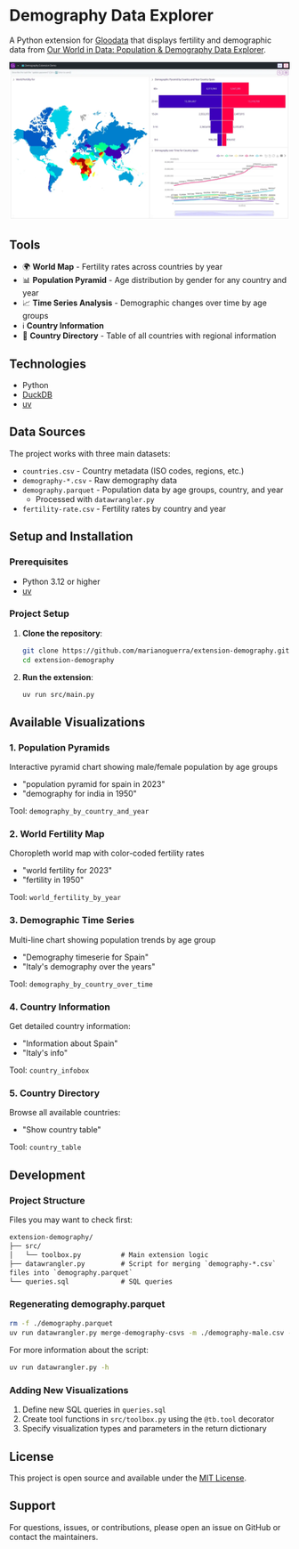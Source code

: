 # Demography Data Explorer

A Python extension for [Gloodata](https://gloodata.com/) that displays fertility and demographic data from [Our World in Data: Population & Demography Data Explorer](https://ourworldindata.org/explorers/population-and-demography).

![Extension Preview](https://raw.githubusercontent.com/gloodata/ext-py-demography/refs/heads/main/resources/ext-preview.webp)

## Tools

- 🌍 **World Map** - Fertility rates across countries by year
- 📊 **Population Pyramid** - Age distribution by gender for any country and year
- 📈 **Time Series Analysis** - Demographic changes over time by age groups
- ℹ️ **Country Information**
- 📇 **Country Directory** - Table of all countries with regional information

## Technologies

- Python
- [DuckDB](https://duckdb.org/)
- [uv](https://docs.astral.sh/uv/)

## Data Sources

The project works with three main datasets:
- `countries.csv` - Country metadata (ISO codes, regions, etc.)
- `demography-*.csv` - Raw demography data
- `demography.parquet` - Population data by age groups, country, and year
  - Processed with `datawrangler.py`
- `fertility-rate.csv` - Fertility rates by country and year

## Setup and Installation

### Prerequisites

- Python 3.12 or higher
- [uv](https://docs.astral.sh/uv/)

### Project Setup

1. **Clone the repository**:
   ```bash
   git clone https://github.com/marianoguerra/extension-demography.git
   cd extension-demography
   ```

2. **Run the extension**:
   ```bash
   uv run src/main.py
   ```

## Available Visualizations

### 1. Population Pyramids

Interactive pyramid chart showing male/female population by age groups

- "population pyramid for spain in 2023"
- "demography for india in 1950"

Tool: `demography_by_country_and_year`

### 2. World Fertility Map

Choropleth world map with color-coded fertility rates

- "world fertility for 2023"
- "fertility in 1950"

Tool: `world_fertility_by_year`

### 3. Demographic Time Series

Multi-line chart showing population trends by age group

- "Demography timeserie for Spain"
- "Italy's demography over the years"

Tool: `demography_by_country_over_time`

### 4. Country Information

Get detailed country information:

- "Information about Spain"
- "Italy's info"

Tool: `country_infobox`

### 5. Country Directory

Browse all available countries:

- "Show country table"

Tool: `country_table`

## Development

### Project Structure

Files you may want to check first:

```
extension-demography/
├── src/
│   └── toolbox.py          # Main extension logic
├── datawrangler.py         # Script for merging `demography-*.csv` files into `demography.parquet`
└── queries.sql             # SQL queries
```

### Regenerating demography.parquet


```sh
rm -f ./demography.parquet
uv run datawrangler.py merge-demography-csvs -m ./demography-male.csv -f ./demography-female.csv -b ./demography-both.csv -o ./demography.parquet
```

For more information about the script:

```sh
uv run datawrangler.py -h
```

### Adding New Visualizations

1. Define new SQL queries in `queries.sql`
2. Create tool functions in `src/toolbox.py` using the `@tb.tool` decorator
3. Specify visualization types and parameters in the return dictionary

## License

This project is open source and available under the [MIT License](LICENSE).

## Support

For questions, issues, or contributions, please open an issue on GitHub or contact the maintainers.
